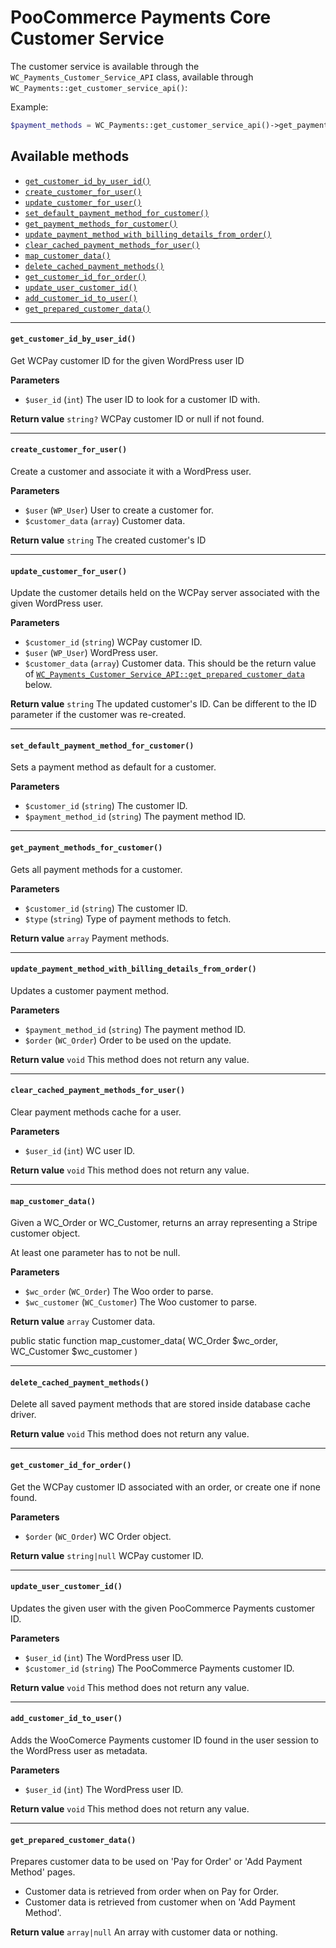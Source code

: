 # PooCommerce Payments Core Customer Service

The customer service is available through the `WC_Payments_Customer_Service_API` class, available through `WC_Payments::get_customer_service_api()`:

Example:
```php
$payment_methods = WC_Payments::get_customer_service_api()->get_payment_methods_for_customer( 'cus_XXX', 'card' );
```

## Available methods

- [`get_customer_id_by_user_id()`](#get_customer_id_by_user_id)
- [`create_customer_for_user()`](#create_customer_for_user)
- [`update_customer_for_user()`](#update_customer_for_user)
- [`set_default_payment_method_for_customer()`](#set_default_payment_method_for_customer)
- [`get_payment_methods_for_customer()`](#get_payment_methods_for_customer)
- [`update_payment_method_with_billing_details_from_order()`](#update_payment_method_with_billing_details_from_order)
- [`clear_cached_payment_methods_for_user()`](#clear_cached_payment_methods_for_user)
- [`map_customer_data()`](#map_customer_data)
- [`delete_cached_payment_methods()`](#delete_cached_payment_methods)
- [`get_customer_id_for_order()`](#get_customer_id_for_order)
- [`update_user_customer_id()`](#update_user_customer_id)
- [`add_customer_id_to_user()`](#add_customer_id_to_user)
- [`get_prepared_customer_data()`](#get_prepared_customer_data)

---

#### `get_customer_id_by_user_id()`

Get WCPay customer ID for the given WordPress user ID

__Parameters__
- `$user_id` (`int`) The user ID to look for a customer ID with.

__Return value__
`string?` WCPay customer ID or null if not found.

---
#### `create_customer_for_user()`

Create a customer and associate it with a WordPress user.

__Parameters__
- `$user` (`WP_User`)  User to create a customer for.
- `$customer_data` (`array`) Customer data.

__Return value__
`string` The created customer's ID

---
#### `update_customer_for_user()`

Update the customer details held on the WCPay server associated with the given WordPress user.

__Parameters__

- `$customer_id` (`string`) WCPay customer ID.
- `$user` (`WP_User`) WordPress user.
- `$customer_data` (`array`) Customer data. This should be the return value of [`WC_Payments_Customer_Service_API::get_prepared_customer_data`](#get_prepared_customer_data) below.

__Return value__
`string` The updated customer's ID. Can be different to the ID parameter if the customer was re-created.

---
#### `set_default_payment_method_for_customer()`

Sets a payment method as default for a customer.

__Parameters__
- `$customer_id` (`string`)  The customer ID.
- `$payment_method_id` (`string`) The payment method ID.

---
#### `get_payment_methods_for_customer()`

Gets all payment methods for a customer.

__Parameters__
- `$customer_id` (`string`) The customer ID.
- `$type` (`string`) Type of payment methods to fetch.

__Return value__
`array` Payment methods. 

---
#### `update_payment_method_with_billing_details_from_order()`

Updates a customer payment method.

__Parameters__
- `$payment_method_id` (`string`) The payment method ID.
- `$order` (`WC_Order`)  Order to be used on the update.

__Return value__
`void` This method does not return any value.

---
#### `clear_cached_payment_methods_for_user()`

Clear payment methods cache for a user.

__Parameters__
- `$user_id` (`int`) WC user ID.

__Return value__
`void` This method does not return any value.

---
#### `map_customer_data()`

Given a WC_Order or WC_Customer, returns an array representing a Stripe customer object.

At least one parameter has to not be null.

__Parameters__
- `$wc_order` (`WC_Order`) The Woo order to parse.
- `$wc_customer` (`WC_Customer`) The Woo customer to parse.

__Return value__
`array` Customer data.

public static function map_customer_data( WC_Order $wc_order, WC_Customer $wc_customer )

---
#### `delete_cached_payment_methods()`

Delete all saved payment methods that are stored inside database cache driver.

__Return value__
`void` This method does not return any value.

---
#### `get_customer_id_for_order()`

Get the WCPay customer ID associated with an order, or create one if none found.

__Parameters__
- `$order` (`WC_Order`) WC Order object.

__Return value__
`string|null` WCPay customer ID.

---
#### `update_user_customer_id()`

Updates the given user with the given PooCommerce Payments customer ID.

__Parameters__
- `$user_id` (`int`) The WordPress user ID.
- `$customer_id` (`string`) The PooCommerce Payments customer ID.

__Return value__
`void` This method does not return any value.

---
#### `add_customer_id_to_user()`

Adds the WooComerce Payments customer ID found in the user session to the WordPress user as metadata.

__Parameters__
- `$user_id` (`int`) The WordPress user ID.

__Return value__
`void` This method does not return any value.

---
#### `get_prepared_customer_data()`

Prepares customer data to be used on 'Pay for Order' or 'Add Payment Method' pages.

- Customer data is retrieved from order when on Pay for Order.
- Customer data is retrieved from customer when on 'Add Payment Method'.

__Return value__
`array|null` An array with customer data or nothing.
